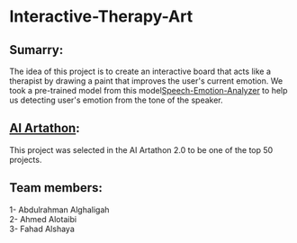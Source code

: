 # Interactive-Therapy-Art

## Sumarry:
The idea of this project is to create an interactive board that acts like a therapist by drawing a paint that improves the user's current emotion. We took a pre-trained model from this model[Speech-Emotion-Analyzer](https://github.com/MITESHPUTHRANNEU/Speech-Emotion-Analyzer) to help us detecting user's emotion from the tone of the speaker.

## [AI Artathon](https://www.youtube.com/watch?v=vMs_ytdVvm4):
This project was selected in the AI Artathon 2.0 to be one of the top 50 projects.

## Team members:
1- Abdulrahman Alghaligah<br>
2- Ahmed Alotaibi<br>
3- Fahad Alshaya



